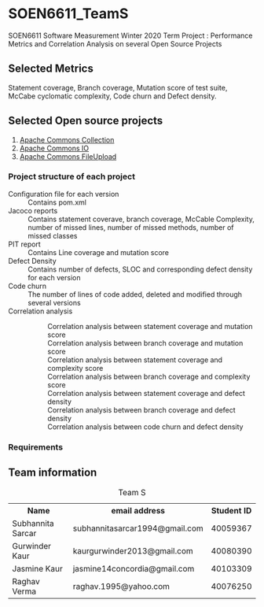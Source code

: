 # SOEN6611_TeamS
SOEN6611 Software Measurement Winter 2020 Term Project : Performance Metrics and Correlation Analysis on several Open Source Projects



## Selected Metrics
Statement coverage, Branch coverage, Mutation score of test suite, McCabe cyclomatic complexity, Code churn and Defect density.

## Selected Open source projects
<ol>
  <li><a href = https://github.com/apache/commons-collections>Apache Commons Collection</a></li>
  <li><a href = https://github.com/apache/commons-io>Apache Commons IO</a></li>
  <li><a href = https://gitbox.apache.org/repos/asf?p=commons-fileupload.git;a=tags>Apache Commons FileUpload</a></li>
  </ol>
 
### Project structure of each project 
<dl>
  <dt>Configuration file for each version</dt>
  <dd>Contains pom.xml</dd>
  <dt>Jacoco reports<dt>
  <dd>Contains statement coverave, branch coverage, McCable Complexity, number of missed lines, number of missed methods, number of missed classes</dd>
  <dt>PIT report</dt>
  <dd>Contains Line coverage and mutation score</dd>
  <dt>Defect Density</dt>
  <dd>Contains number of defects, SLOC and corresponding defect density for each version</dd>
  <dt>Code churn</dt>
  <dd>The number of lines of code added, deleted and modified through several versions</dd>
  <dt>Correlation analysis</dt>
  <dd>
    <dl>
      <dd>Correlation analysis between statement coverage and mutation score</dd>
      <dd>Correlation analysis between branch coverage and mutation score</dd>
      <dd>Correlation analysis between statement coverage and complexity score</dd>
      <dd>Correlation analysis between branch coverage and complexity score</dd>
      <dd>Correlation analysis between statement coverage and defect density</dd>
      <dd>Correlation analysis between branch coverage and defect density</dd>
      <dd>Correlation analysis between code churn and defect density</dd>
    </dl>
  </dd>
  </dl>

### Requirements


## Team information
<table>
  <caption>Team S</caption>
  <tr>
    <th>Name</th>
    <th>email address</th>
    <th>Student ID</th>
  </tr>
  <tr>
    <td>Subhannita Sarcar</td>
    <td>subhannitasarcar1994@gmail.com</td>
    <td>40059367</td>
  </tr>
  <tr>
    <td>Gurwinder Kaur</td>
    <td>kaurgurwinder2013@gmail.com</td>
    <td>40080390</td>
  </tr>
  <tr>
    <td>Jasmine Kaur</td>
    <td>jasmine14concordia@gmail.com</td>
    <td>40103309</td>
  </tr>
  <tr>
    <td>Raghav Verma</td>
    <td>raghav.1995@yahoo.com</td>
    <td>40076250</td>
  </tr>
  </table>
